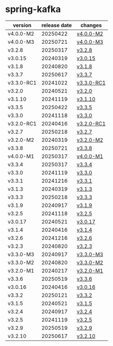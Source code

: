 # spring-kafka	


|version|release date|changes|
|---|---|---|
|v4.0.0-M2|20250422|[v4.0.0-M2](./v4.0.0-M2-20250422.md)|
|v4.0.0-M3|20250721|[v4.0.0-M3](./v4.0.0-M3-20250721.md)|
|v3.2.8|20250317|[v3.2.8](./v3.2.8-20250317.md)|
|v3.0.15|20240319|[v3.0.15](./v3.0.15-20240319.md)|
|v3.1.8|20240820|[v3.1.8](./v3.1.8-20240820.md)|
|v3.3.7|20250617|[v3.3.7](./v3.3.7-20250617.md)|
|v3.3.0-RC1|20241022|[v3.3.0-RC1](./v3.3.0-RC1-20241022.md)|
|v3.2.0|20240521|[v3.2.0](./v3.2.0-20240521.md)|
|v3.1.10|20241119|[v3.1.10](./v3.1.10-20241119.md)|
|v3.3.5|20250422|[v3.3.5](./v3.3.5-20250422.md)|
|v3.3.0|20241118|[v3.3.0](./v3.3.0-20241118.md)|
|v3.2.0-RC1|20240416|[v3.2.0-RC1](./v3.2.0-RC1-20240416.md)|
|v3.2.7|20250218|[v3.2.7](./v3.2.7-20250218.md)|
|v3.2.0-M2|20240319|[v3.2.0-M2](./v3.2.0-M2-20240319.md)|
|v3.3.8|20250721|[v3.3.8](./v3.3.8-20250721.md)|
|v4.0.0-M1|20250317|[v4.0.0-M1](./v4.0.0-M1-20250317.md)|
|v3.3.4|20250317|[v3.3.4](./v3.3.4-20250317.md)|
|v3.3.0|20241119|[v3.3.0](./v3.3.0-20241119.md)|
|v3.3.1|20241216|[v3.3.1](./v3.3.1-20241216.md)|
|v3.1.3|20240319|[v3.1.3](./v3.1.3-20240319.md)|
|v3.3.3|20250218|[v3.3.3](./v3.3.3-20250218.md)|
|v3.1.9|20240917|[v3.1.9](./v3.1.9-20240917.md)|
|v3.2.5|20241118|[v3.2.5](./v3.2.5-20241118.md)|
|v3.0.17|20240521|[v3.0.17](./v3.0.17-20240521.md)|
|v3.1.4|20240416|[v3.1.4](./v3.1.4-20240416.md)|
|v3.2.6|20241216|[v3.2.6](./v3.2.6-20241216.md)|
|v3.2.3|20240820|[v3.2.3](./v3.2.3-20240820.md)|
|v3.3.0-M3|20240917|[v3.3.0-M3](./v3.3.0-M3-20240917.md)|
|v3.3.0-M2|20240820|[v3.3.0-M2](./v3.3.0-M2-20240820.md)|
|v3.2.0-M1|20240217|[v3.2.0-M1](./v3.2.0-M1-20240217.md)|
|v3.3.6|20250519|[v3.3.6](./v3.3.6-20250519.md)|
|v3.0.16|20240416|[v3.0.16](./v3.0.16-20240416.md)|
|v3.3.2|20250121|[v3.3.2](./v3.3.2-20250121.md)|
|v3.1.5|20240521|[v3.1.5](./v3.1.5-20240521.md)|
|v3.2.4|20240917|[v3.2.4](./v3.2.4-20240917.md)|
|v3.2.5|20241119|[v3.2.5](./v3.2.5-20241119.md)|
|v3.2.9|20250519|[v3.2.9](./v3.2.9-20250519.md)|
|v3.2.10|20250617|[v3.2.10](./v3.2.10-20250617.md)|
